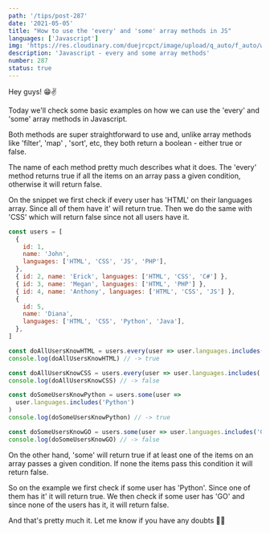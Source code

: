 ```yaml
---
path: '/tips/post-287'
date: '2021-05-05'
title: "How to use the 'every' and 'some' array methods in JS"
languages: ['Javascript']
img: 'https://res.cloudinary.com/duejrcpct/image/upload/q_auto/f_auto/w_1000/v1620215342/tips/287-1_mpheoo.png'
description: 'Javascript - every and some array methods'
number: 287
status: true
---
```


Hey guys! 😁✌️

Today we'll check some basic examples on how we can use the 'every' and 'some' array methods in Javascript.

Both methods are super straightforward to use and, unlike array methods like 'filter', 'map' , 'sort', etc, they both return a boolean - either true or false.

The name of each method pretty much describes what it does. The 'every' method returns true if all the items on an array pass a given condition, otherwise it will return false.

On the snippet we first check if every user has 'HTML' on their languages array. Since all of them have it' will return true. Then we do the same with 'CSS' which will return false since not all users have it.

```javascript
const users = [
  {
    id: 1,
    name: 'John',
    languages: ['HTML', 'CSS', 'JS', 'PHP'],
  },
  { id: 2, name: 'Erick', languages: ['HTML', 'CSS', 'C#'] },
  { id: 3, name: 'Megan', languages: ['HTML', 'PHP'] },
  { id: 4, name: 'Anthony', languages: ['HTML', 'CSS', 'JS'] },
  {
    id: 5,
    name: 'Diana',
    languages: ['HTML', 'CSS', 'Python', 'Java'],
  },
]

const doAllUsersKnowHTML = users.every(user => user.languages.includes('HTML'))
console.log(doAllUsersKnowHTML) // -> true

const doAllUsersKnowCSS = users.every(user => user.languages.includes('CSS'))
console.log(doAllUsersKnowCSS) // -> false

const doSomeUsersKnowPython = users.some(user =>
  user.languages.includes('Python')
)
console.log(doSomeUsersKnowPython) // -> true

const doSomeUsersKnowGO = users.some(user => user.languages.includes('GO'))
console.log(doSomeUsersKnowGO) // -> false
```

On the other hand, 'some' will return true if at least one of the items on an array passes a given condition. If none the items pass this condition it will return false.

So on the example we first check if some user has 'Python'. Since one of them has it' it will return true. We then check if some user has 'GO' and since none of the users has it, it will return false.

And that's pretty much it. Let me know if you have any doubts 🤗🙏
